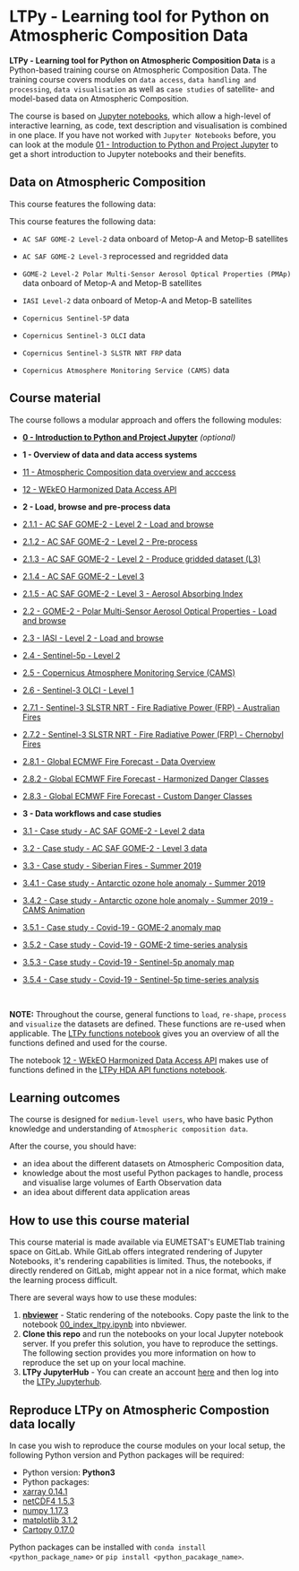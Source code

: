 # LTPy - Learning tool for Python on Atmospheric Composition Data

**LTPy - Learning tool for Python on Atmospheric Composition Data** is a 
Python-based training course on Atmospheric Composition Data. The training 
course covers modules on `data access`, `data handling and processing`, 
`data visualisation` as well as `case studies` of satellite- and model-based data 
on Atmospheric Composition.

The course is based on [Jupyter notebooks](https://jupyter.org/), which allow
a high-level of interactive learning, as code, text description and visualisation 
is combined in one place. If you have not worked with `Jupyter Notebooks` before, 
you can look at the module [01 - Introduction to Python and Project Jupyter](./01_ltpy_Intro_to_Python_and_Jupyter.ipynb) 
to get a short introduction to Jupyter notebooks and their benefits.

## Data on Atmospheric Composition
This course features the following data:

This course features the following data:
* `AC SAF GOME-2 Level-2` data onboard of Metop-A and Metop-B satellites
* `AC SAF GOME-2 Level-3` reprocessed and regridded data

* `GOME-2 Level-2 Polar Multi-Sensor Aerosol Optical Properties (PMAp)` data onboard of Metop-A and Metop-B satellites

* `IASI Level-2` data onboard of Metop-A and Metop-B satellites


* `Copernicus Sentinel-5P` data
* `Copernicus Sentinel-3 OLCI` data
* `Copernicus Sentinel-3 SLSTR NRT FRP` data
* `Copernicus Atmosphere Monitoring Service (CAMS)` data


## Course material
The course follows a modular approach and offers the following modules:

* **[0 - Introduction to Python and Project Jupyter](./01_ltpy_Intro_to_Python_and_Jupyter.ipynb)** *(optional)*


* **1 - Overview of data and data access systems**
 * [11 - Atmospheric Composition data overview and acccess](./11_ltpy_atmospheric_composition_overview.ipynb)
 * [12 - WEkEO Harmonized Data Access API](./12_ltpy_WEkEO_harmonized_data_access_api.ipynb)


* **2 - Load, browse and pre-process data**
 * [2.1.1 - AC SAF GOME-2 - Level 2 - Load and browse](./211_ltpy_AC_SAF_GOME-2_L2_load_browse.ipynb)
 * [2.1.2 - AC SAF GOME-2 - Level 2 - Pre-process](./212_ltpy_AC_SAF_GOME-2_L2_preprocess.ipynb)
 * [2.1.3 - AC SAF GOME-2 - Level 2 - Produce gridded dataset (L3)](./213_ltpy_AC_SAF_GOME-2_L2_produce_gridded_dataset_L3.ipynb)
 * [2.1.4 - AC SAF GOME-2 - Level 3](./214_ltpy_AC_SAF_GOME-2_L3.ipynb)
 * [2.1.5 - AC SAF GOME-2 - Level 3 - Aerosol Absorbing Index](./215_ltpy_AC_SAF_GOME-2_L3_AAI.ipynb) 
 * [2.2 - GOME-2 - Polar Multi-Sensor Aerosol Optical Properties - Load and browse](./22_ltpy_GOME-2_PMAp_load_browse.ipynb)
 * [2.3 - IASI - Level 2 - Load and browse](./23_ltpy_IASI_L2_load_browse.ipynb)
 * [2.4 - Sentinel-5p - Level 2](./24_ltpy_Sentinel5p_L2_data.ipynb)
 * [2.5 - Copernicus Atmosphere Monitoring Service (CAMS)](./25_ltpy_Copernicus_Atmosphere_Monitoring_Service_data.ipynb)
 * [2.6 - Sentinel-3 OLCI - Level 1](./26_ltpy_Sentinel3_OLCI_L1.ipynb)
 * [2.7.1 - Sentinel-3 SLSTR NRT - Fire Radiative Power (FRP) - Australian Fires](./271_ltpy_Sentinel3_slstr_nrt_frp_Australian_fires.ipynb)
 * [2.7.2 - Sentinel-3 SLSTR NRT - Fire Radiative Power (FRP) - Chernobyl Fires](./272_ltpy_Sentinel3_slstr_nrt_frp_Chernobyl_fires.ipynb)
 * [2.8.1 - Global ECMWF Fire Forecast - Data Overview](./281_ltpy_GEFF_fire_forecast_data_overview.ipynb)
 * [2.8.2 - Global ECMWF Fire Forecast - Harmonized Danger Classes](./282_ltpy_GEFF_fire_forecast_harmonized_danger_classes.ipynb)
 * [2.8.3 - Global ECMWF Fire Forecast - Custom Danger Classes](./283_ltpy_GEFF_fire_forecast_custom_danger_classes.ipynb)


* **3 - Data workflows and case studies**
 * [3.1 - Case study - AC SAF GOME-2 - Level 2 data](./31_ltpy_case_study_AC_SAF_GOME-2_L2.ipynb)
 * [3.2 - Case study - AC SAF GOME-2 - Level 3 data](./32_ltpy_case_study_AC_SAF_GOME-2_L3.ipynb)
 * [3.3 - Case study - Siberian Fires - Summer 2019](./33_ltpy_case_study_Siberian_Fires_summer_2019.ipynb)
 * [3.4.1 - Case study - Antarctic ozone hole anomaly - Summer 2019](./341_ltpy_case_study_Ozone_hole_anomaly.ipynb)
 * [3.4.2 - Case study - Antarctic ozone hole anomaly - Summer 2019 - CAMS Animation](./342_ltpy_case_study_Ozone_hole_anomaly_2019_cams_animation.ipynb)
 * [3.5.1 - Case study - Covid-19 - GOME-2 anomaly map](./351_ltpy_case_study_covid-19_GOME2_anomaly_map.ipynb)
 * [3.5.2 - Case study - Covid-19 - GOME-2 time-series analysis](./352_ltpy_case_study_covid-19_GOME2_time-series.ipynb)
 * [3.5.3 - Case study - Covid-19 - Sentinel-5p anomaly map](./353_ltpy_case_study_covid-19_sentinel5p_maps.ipynb)
 * [3.5.4 - Case study - Covid-19 - Sentinel-5p time-series analysis](./354_ltpy_case_study_covid-19_sentinel5p_time-series.ipynb)
<br>

**NOTE:** Throughout the course, general functions to `load`, `re-shape`, `process` and `visualize` the datasets are defined. These functions are re-used when applicable. The [LTPy functions notebook](./ltpy_functions.ipynb) gives you an overview of all the functions defined and used for the course.

The notebook [12 - WEkEO Harmonized Data Access API](./12_ltpy_WEkEO_harmonized_data_access_api.ipynb) makes use of functions defined in the [LTPy HDA API functions notebook](./ltpy_hda_api_functions.ipynb).



## Learning outcomes
The course is designed for `medium-level users`, who have basic Python knowledge 
and understanding of `Atmospheric composition data`.

After the course, you should have:

* an idea about the different datasets on Atmospheric Composition data,
* knowledge about the most useful Python packages to handle, process and 
visualise large volumes of Earth Observation data
* an idea about different data application areas

## How to use this course material
This course material is made available via EUMETSAT's EUMETlab training space on
GitLab. While GitLab offers integrated rendering of Jupyter Notebooks, it's 
rendering capabilities is limited. Thus, the notebooks, if directly rendered on
GitLab, might appear not in a nice format, which make the learning process
difficult.

There are several ways how to use these modules:
1. **[nbviewer](https://nbviewer.jupyter.org/)** - Static rendering of the 
notebooks. Copy paste the link to the notebook [00_index_ltpy.ipynb](./00_index_ltpy.ipynb) 
into nbviewer.
2. **Clone this repo** and run the notebooks on your local Jupyter notebook
server. If you prefer this solution, you have to reproduce the settings. The following
section provides you more information on how to reproduce the set up on your 
local machine.
3. **LTPy JupyterHub** - You can create an 
account [here](http://wekeo-login.services.meeo.it/) and then log into the
[LTPy Jupyterhub](https://ltpy.adamplatform.eu).

## Reproduce LTPy on Atmospheric Compostion data locally
In case you wish to reproduce the course modules on your local setup, the 
following Python version and Python packages will be required:

* Python version: **Python3**
* Python packages:
 * [xarray 0.14.1](http://xarray.pydata.org/en/stable/index.html)
 * [netCDF4 1.5.3](https://unidata.github.io/netcdf4-python/netCDF4/index.html)
 * [numpy 1.17.3](https://numpy.org/)
 * [matplotlib 3.1.2](https://matplotlib.org/)
 * [Cartopy 0.17.0](https://scitools.org.uk/cartopy/docs/latest/)

Python packages can be installed with `conda install <python_package_name>` or 
`pip install <python_pacakage_name>`. 

